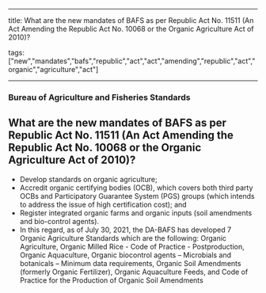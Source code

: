 
---

title: What are the new mandates of BAFS as per Republic Act No. 11511 (An Act Amending the Republic Act No. 10068 or the Organic Agriculture Act of 2010)?

tags: ["new","mandates","bafs","republic","act","act","amending","republic","act","organic","agriculture","act"]

---

### Bureau of Agriculture and Fisheries Standards

## What are the new mandates of BAFS as per Republic Act No. 11511 (An Act Amending the Republic Act No. 10068 or the Organic Agriculture Act of 2010)?


 - Develop standards on organic agriculture;
 - Accredit organic certifying bodies (OCB), which covers both third party OCBs and Participatory Guarantee System (PGS) groups (which intends to address the issue of high certification cost); and
 - Register integrated organic farms and organic inputs (soil amendments and bio-control agents).
 - In this regard, as of July 30, 2021, the DA-BAFS has developed 7 Organic Agriculture Standards which are the following: Organic Agriculture, Organic Milled Rice - Code of Practice - Postproduction, Organic Aquaculture, Organic biocontrol agents – Microbials and botanicals – Minimum data requirements, Organic Soil Amendments (formerly Organic Fertilizer), Organic Aquaculture Feeds, and Code of Practice for the Production of Organic Soil Amendments
